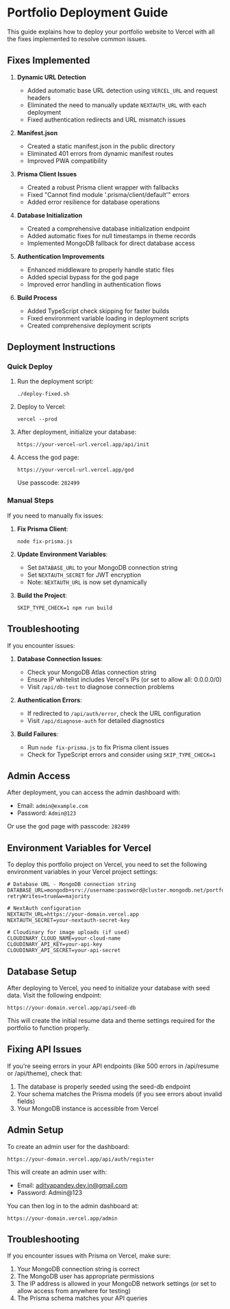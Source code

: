 # Portfolio Deployment Guide

This guide explains how to deploy your portfolio website to Vercel with all the fixes implemented to resolve common issues.

## Fixes Implemented

1. **Dynamic URL Detection**
   - Added automatic base URL detection using `VERCEL_URL` and request headers
   - Eliminated the need to manually update `NEXTAUTH_URL` with each deployment
   - Fixed authentication redirects and URL mismatch issues

2. **Manifest.json**
   - Created a static manifest.json in the public directory
   - Eliminated 401 errors from dynamic manifest routes
   - Improved PWA compatibility

3. **Prisma Client Issues**
   - Created a robust Prisma client wrapper with fallbacks
   - Fixed "Cannot find module '.prisma/client/default'" errors
   - Added error resilience for database operations

4. **Database Initialization**
   - Created a comprehensive database initialization endpoint
   - Added automatic fixes for null timestamps in theme records
   - Implemented MongoDB fallback for direct database access

5. **Authentication Improvements**
   - Enhanced middleware to properly handle static files
   - Added special bypass for the god page
   - Improved error handling in authentication flows

6. **Build Process**
   - Added TypeScript check skipping for faster builds
   - Fixed environment variable loading in deployment scripts
   - Created comprehensive deployment scripts

## Deployment Instructions

### Quick Deploy

1. Run the deployment script:
   ```
   ./deploy-fixed.sh
   ```

2. Deploy to Vercel:
   ```
   vercel --prod
   ```

3. After deployment, initialize your database:
   ```
   https://your-vercel-url.vercel.app/api/init
   ```

4. Access the god page:
   ```
   https://your-vercel-url.vercel.app/god
   ```
   Use passcode: `282499`

### Manual Steps

If you need to manually fix issues:

1. **Fix Prisma Client**:
   ```
   node fix-prisma.js
   ```

2. **Update Environment Variables**:
   - Set `DATABASE_URL` to your MongoDB connection string
   - Set `NEXTAUTH_SECRET` for JWT encryption
   - Note: `NEXTAUTH_URL` is now set dynamically

3. **Build the Project**:
   ```
   SKIP_TYPE_CHECK=1 npm run build
   ```

## Troubleshooting

If you encounter issues:

1. **Database Connection Issues**:
   - Check your MongoDB Atlas connection string
   - Ensure IP whitelist includes Vercel's IPs (or set to allow all: 0.0.0.0/0)
   - Visit `/api/db-test` to diagnose connection problems

2. **Authentication Errors**:
   - If redirected to `/api/auth/error`, check the URL configuration
   - Visit `/api/diagnose-auth` for detailed diagnostics

3. **Build Failures**:
   - Run `node fix-prisma.js` to fix Prisma client issues
   - Check for TypeScript errors and consider using `SKIP_TYPE_CHECK=1`

## Admin Access

After deployment, you can access the admin dashboard with:
- Email: `admin@example.com`
- Password: `Admin@123`

Or use the god page with passcode: `282499`

## Environment Variables for Vercel

To deploy this portfolio project on Vercel, you need to set the following environment variables in your Vercel project settings:

```
# Database URL - MongoDB connection string
DATABASE_URL=mongodb+srv://username:password@cluster.mongodb.net/portfolio?retryWrites=true&w=majority

# NextAuth configuration 
NEXTAUTH_URL=https://your-domain.vercel.app
NEXTAUTH_SECRET=your-nextauth-secret-key

# Cloudinary for image uploads (if used)
CLOUDINARY_CLOUD_NAME=your-cloud-name
CLOUDINARY_API_KEY=your-api-key
CLOUDINARY_API_SECRET=your-api-secret
```

## Database Setup

After deploying to Vercel, you need to initialize your database with seed data. Visit the following endpoint:

```
https://your-domain.vercel.app/api/seed-db
```

This will create the initial resume data and theme settings required for the portfolio to function properly.

## Fixing API Issues

If you're seeing errors in your API endpoints (like 500 errors in /api/resume or /api/theme), check that:

1. The database is properly seeded using the seed-db endpoint
2. Your schema matches the Prisma models (if you see errors about invalid fields)
3. Your MongoDB instance is accessible from Vercel

## Admin Setup

To create an admin user for the dashboard:

```
https://your-domain.vercel.app/api/auth/register
```

This will create an admin user with:
- Email: adityapandey.dev.in@gmail.com
- Password: Admin@123

You can then log in to the admin dashboard at:

```
https://your-domain.vercel.app/admin
```

## Troubleshooting

If you encounter issues with Prisma on Vercel, make sure:

1. Your MongoDB connection string is correct
2. The MongoDB user has appropriate permissions
3. The IP address is allowed in your MongoDB network settings (or set to allow access from anywhere for testing)
4. The Prisma schema matches your API queries 